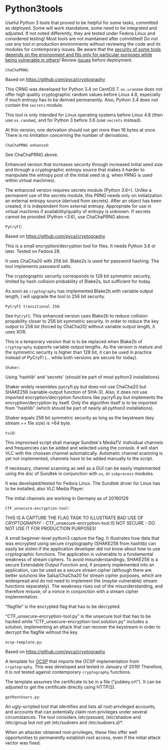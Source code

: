 Python3tools
============


Useful Python 3 tools that proved to be helpful for some tasks, committed as deployed. 
Some will work standalone, some need to be integrated and adjusted. 
If not noted differently, they are tested under Fedora Linux and considered testing! 
Most tools are not maintained after committed! 
Do not use any tool in production environments without reviewing the code and its modules for contemporary issues. Be aware that the [security of some tools depends on the environment and fits only for particular purposes while being vulnerable in others](https://en.wikipedia.org/wiki/Side-channel_attack)! 
Review [issues](https://github.com/py0xc3/Python3tools/issues) before deployment.     


``ChaChaPRNG``:

Based on https://github.com/pyca/cryptography

This CRNG was developed for Python 3.4 on CentOS 7.
``os.urandom`` does not offer high quality cryptographic random values before Linux 4.8, especially if much entropy has to be derived permanently.
Also, Python 3.4 does not contain the ``secrets`` module.

This tool is only intended for Linux operating systems before Linux 4.8 (then use ``os.random``), and for Python 3 before 3.6 (use ``secrets`` instead).

At this version, one derivation should not get more than 16 bytes at once. There is no limitation concerning the number of derivations.


``ChaChaPRNG enhanced``:

See ChaChaPRNG above.

Enhanced version that increases security through increased initial seed size and through a cryptographic entropy source that makes it harder to manipulate the entropy pool of the initial seed (e.g. when PRNG is used within virtual machines).

The enhanced version requires secrets module (Python 3.6+). Unlike a permanent use of the secrets module, this PRNG needs only on initialization an external entropy source (derived from secrets). After an object has been created, it is independent from external entropy. Appropriate for use in virtual machines if availability/quality of entropy is unknown.
If secrets cannot be provided (Python <3.6), use ChaChaPRNG above.


``PyCryFI``:

Based on https://github.com/pyca/cryptography

This is a small encryption/decryption tool for files. It needs Python 3.6 or later. Tested on Fedora 28.

It uses ChaCha20 with 256 bit. Blake2s is used for password hashing. The tool implements password salts.

The cryptographic security corresponds to 128 bit symmetric security, limited by hash collision probability of Blake2s, but sufficient for today. 

As soon as ``cryptography`` has implemented Blake2b with variable output length, I will upgrade the tool to 256 bit security.


``PyCryFI transitional 256``:

See ``PyCryFI``. This enhanced version uses Blake2b to reduce collision propability closer to 256 bit symmetric security. In order to reduce the key output to 256 bit (forced by ChaCha20) without variable output length, it uses XOR.

This is a temporary version that is to be replaced when Blake2b of ``cryptography`` supports variable output lengths. As the version is mature and the symmetric security is higher than 128 bit, it can be used in practice instead of PyCryFI (... while both versions are secure for today).


``Shaker``:

Using 'hashlib' and 'secrets' (should be part of most python3 installations).

Shaker widely resembles pycryfi.py but does not use ChaCha20 but SHAKE256 (variable-output function of SHA-3). Also, it does not use imported encryption/decryption functions like pycryfi.py but implements the encryption/decryption by itself. Only the algorithm itself is to be imported from "hashlib" (which should be part of nearly all python3 installations).

Shaker equals 256 bit symmetric security as long as the keystream (key stream == file size) is >64 byte.


``tviD``:

This improvised script shall manage Sundtek's MediaTV. Individual channels and frequencies can be added and selected using the console. It will start VLC with the choosen channel automatically. Automatic channel scanning is yet not implemented, channels have to be added manually to the script. 

If necessary, channel scanning as well as a GUI can be easily implemented using the doc of Sundtek in conjunction with ``os``, or ``subprocess`` modules.

It was developed/tested for Fedora Linux. The Sundtek driver for Linux has to be installed, also VLC Media Player.

The initial channels are working in Germany as of 20190129


``CTF_unsecure-encryption-tool``:

THIS IS A CAPTURE THE FLAG TASK TO ILLUSTRATE BAD USE OF CRYPTOGRAPHY - CTF_unsecure-encryption-tool IS NOT SECURE - DO NOT USE IT FOR PRODUCTION PURPOSES!  
  
A small beginner-level python3 capture the flag. It illustrates how data that was encrypted using secure cryptography (SHAKE256 from hashlib) can easily be stolen if the application developer did not know about how to use cryptographic functions. The application is vulnerable to a fundamental weakness of stream ciphers. To avoid misunderstandings, SHAKE256 is a secure Extendable Output Function and, if properly implemented into an application, can be used as a secure stream cipher (although there are better solutions like Salsa/ChaCha20 for stream cipher purposes, which are widespread and do not need to implement the (maybe vulnerable) stream functions separately). The weakness rises out of the misunderstanding, and therefore misuse, of a nonce in conjunction with a stream cipher implementation.  
  
"flagfile" is the encrypted flag that has to be decrypted.  
  
"CTF_unsecure-encryption-tool.py" is the unsecure tool that has to be hacked while "CTF_unsecure-encryption-tool.solution.py" includes a solution, implementing an attack that can recover the keystream in order to decrypt the flagfile without the key.

``ocsp-template.py``:

Based on https://github.com/pyca/cryptography

A template for [OCSP](https://en.wikipedia.org/wiki/Online_Certificate_Status_Protocol) that imports the OCSP implementation from ``cryptography``. This was developed and tested in January of 2019! Therefore, it is not tested against contemporary ``cryptography`` functions.  
  
The template assumes the certificate to be in a file ("pubkey.crt"). It can be adjusted to get the certificate directly using HTTP(S).

``getRootUsers.py``:

An ugly-scripted tool that identifies and lists all root-privileged accounts, and accounts that can potentially claim root-privileges under several circumstances. The tool considers /etc/passwd, /etc/shadow and /etc/group but not yet /etc/sudoers and /etc/sudoers.d/*. 
  
When an attacker obtained root-privileges, these files offer well opportunities to permanently establish root access, even if the initial attack vector was fixed.
